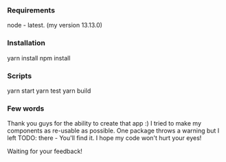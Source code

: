### Requirements

node - latest. (my version 13.13.0)

### Installation

yarn install
npm install

### Scripts

yarn start
yarn test
yarn build

### Few words

Thank you guys for the ability to create that app :)
I tried to make my components as re-usable as possible. 
One package throws a warning but I left TODO: there - You'll find it.
I hope my code won't hurt your eyes!

Waiting for your feedback!